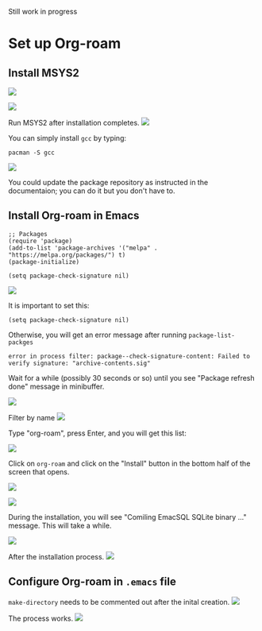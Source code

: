 Still work in progress

# Set up Org-roam

## Install MSYS2

![](images/2021-08-07T145656.png)

![](images/2021-08-07T145709.png)

Run MSYS2 after installation completes.
![](images/2021-08-07T145907.png)

You can simply install `gcc` by typing:

    pacman -S gcc

![](images/2021-08-07T150326.png)

You could update the package repository as instructed in the documentaion; you can do it but you don't have to.

## Install Org-roam in Emacs

```
;; Packages
(require 'package)
(add-to-list 'package-archives '("melpa" . "https://melpa.org/packages/") t)
(package-initialize)

(setq package-check-signature nil)
```

![](images/2021-08-07T150854.png)


It is important to set this:

    (setq package-check-signature nil)

Otherwise, you will get an error message after running `package-list-packges`

    error in process filter: package--check-signature-content: Failed to verify signature: "archive-contents.sig"
    
Wait for a while (possibly 30 seconds or so) until you see "Package refresh done" message in minibuffer.

![](images/2021-08-07T151431.png)
    
Filter by name
![](images/2021-08-07T151554.png)

Type "org-roam", press Enter, and you will get this list:

![](images/2021-08-07T151647.png)

Click on `org-roam` and click on the "Install" button in the bottom half of the screen that opens.

![](images/2021-08-07T151736.png)

![](images/2021-08-07T151753.png)

During the installation, you will see "Comiling EmacSQL SQLite binary ..." message. This will take a while.

![](images/2021-08-07T151908.png)


After the installation process.
![](images/2021-08-07T151925.png)

## Configure Org-roam in `.emacs` file

`make-directory` needs to be commented out after the inital creation.
![](images/2021-08-07T152843.png)

The process works.
![](images/2021-08-07T152917.png)


